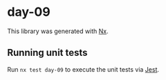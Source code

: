 # day-09

This library was generated with [Nx](https://nx.dev).

## Running unit tests

Run `nx test day-09` to execute the unit tests via [Jest](https://jestjs.io).
